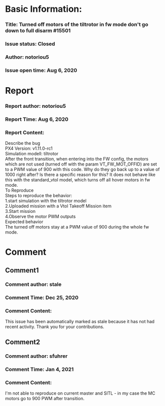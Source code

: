 # Basic Information:
### Title:  Turned off motors of the tiltrotor in fw mode don't go down to full disarm #15501 
### Issue status: Closed
### Author: notoriou5
### Issue open time: Aug 6, 2020
# Report
### Report author: notoriou5
### Report Time: Aug 6, 2020
### Report Content:   
Describe the bug    
PX4 Version: v1.11.0-rc1    
Simulation modell: tiltrotor    
After the front transition, when entering into the FW config, the motors which are not used (turned off with the param VT_FW_MOT_OFFID) are set to a PWM value of 900 with this code. Why do they go back up to a value of 1000 right after? Is there a specific reason for this? It does not behave like this with the standard_vtol model, which turns off all hover motors in fw mode.  
To Reproduce    
Steps to reproduce the behavior:  
1.start simulation with the tiltrotor model  
2.Uploaded mission with a Vtol Takeoff Mission item  
3.Start mission  
4.Observe the motor PWM outputs  
Expected behavior    
The turned off motors stay at a PWM value of 900 during the whole fw mode.  

# Comment
## Comment1
### Comment author: stale
### Comment Time: Dec 25, 2020
### Comment Content:   
This issue has been automatically marked as stale because it has not had recent activity. Thank you for your contributions.  

## Comment2
### Comment author: sfuhrer
### Comment Time: Jan 4, 2021
### Comment Content:   
I'm not able to reproduce on current master and SITL - in my case the MC motors go to 900 PWM after transition.    
